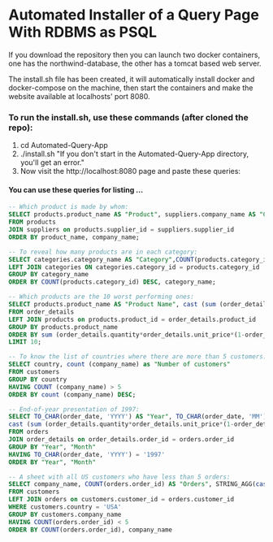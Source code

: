 # Automated Installer of a Query Page With RDBMS as PSQL

If you download the repository then you can launch two docker containers, one has the northwind-database, the other has a tomcat based web server.

The install.sh file has been created, it will automatically install docker and docker-compose on the machine, then start the containers and make the website available at localhosts' port 8080.

### To run the install.sh, use these commands (after cloned the repo):

1. cd Automated-Query-App
2. ./install.sh "If you don't start in the Automated-Query-App directory, you'll get an error."
3. Now visit the http://localhost:8080 page and paste these queries:

#### You can use these queries for listing ...
```sql
-- Which product is made by whom:
SELECT products.product_name AS "Product", suppliers.company_name AS "Company"
FROM products
JOIN suppliers on products.supplier_id = suppliers.supplier_id
ORDER BY product_name, company_name;

-- To reveal how many products are in each category:
SELECT categories.category_name AS "Category",COUNT(products.category_id) AS "Number of Products" FROM products
LEFT JOIN categories ON categories.category_id = products.category_id
GROUP BY category_name
ORDER BY COUNT(products.category_id) DESC, category_name;

-- Which products are the 10 worst performing ones:
SELECT products.product_name AS "Product Name", cast (sum (order_details.quantity*order_details.unit_price*(1-order_details.discount)) as int)  AS "Amount of Price"
FROM order_details
LEFT JOIN products on products.product_id = order_details.product_id
GROUP BY products.product_name
ORDER BY sum (order_details.quantity*order_details.unit_price*(1-order_details.discount))
LIMIT 10;

-- To know the list of countries where there are more than 5 customers:
SELECT country, count (company_name) as "Number of customers"
FROM customers
GROUP BY country
HAVING COUNT (company_name) > 5
ORDER BY count (company_name) DESC;

-- End-of-year presentation of 1997:
SELECT TO_CHAR(order_date, 'YYYY') AS "Year", TO_CHAR(order_date, 'MM') AS "Month", COUNT(order_date) as "Amount of Order",
cast (sum (order_details.quantity*order_details.unit_price*(1-order_details.discount)) as int)  AS "revenue"
FROM orders
JOIN order_details on order_details.order_id = orders.order_id
GROUP BY "Year", "Month"
HAVING TO_CHAR(order_date, 'YYYY') = '1997'
ORDER BY "Year", "Month"

-- A sheet with all US customers who have less than 5 orders:
SELECT company_name, COUNT(orders.order_id) AS "Orders", STRING_AGG(cast ((orders.order_id) as varchar), ',') AS "Order ID's"
FROM customers
LEFT JOIN orders on customers.customer_id = orders.customer_id
WHERE customers.country = 'USA'
GROUP BY customers.company_name
HAVING COUNT(orders.order_id) < 5
ORDER BY COUNT(orders.order_id), company_name
```